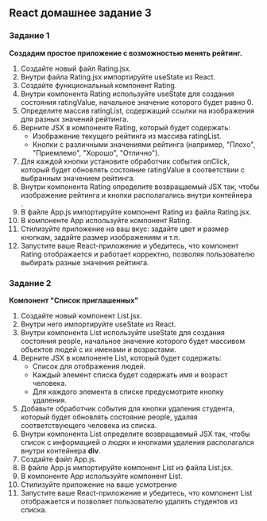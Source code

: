 ## React домашнее задание 3

### Задание 1

**Создадим простое приложение с возможностью менять рейтинг.**

1. Создайте новый файл Rating.jsx.
2. Внутри файла Rating.jsx импортируйте useState из React.
3. Создайте функциональный компонент Rating.
4. Внутри компонента Rating используйте useState для создания состояния ratingValue, начальное значение которого будет равно 0.
5. Определите массив ratingList, содержащий ссылки на изображения для разных значений рейтинга.
6. Верните JSX в компоненте Rating, который будет содержать:
   - Изображение текущего рейтинга из массива ratingList.
   - Кнопки с различными значениями рейтинга (например, "Плохо", "Приемлемо", "Хорошо", "Отлично").
7. Для каждой кнопки установите обработчик события onClick, который будет обновлять состояние ratingValue в соответствии с выбранным значением рейтинга.
8. Внутри компонента Rating определите возвращаемый JSX так, чтобы изображение рейтинга и кнопки располагались внутри контейнера <div>.
9. В файле App.js импортируйте компонент Rating из файла Rating.jsx.
10. В компоненте App используйте компонент Rating.
11. Стилизуйте приложение на ваш вкус: задайте цвет и размер кнопкам, задайте размер изображениям и т.п.
12. Запустите ваше React-приложение и убедитесь, что компонент Rating отображается и работает корректно, позволяя пользователю выбирать разные значения рейтинга.

### Задание 2

**Компонент "Список приглашенных"**

1. Создайте новый компонент List.jsx.
2. Внутри него импортируйте useState из React.
3. Внутри компонента List используйте useState для создания состояния people, начальное значение которого будет массивом объектов людей с их именами и возрастами.
4. Верните JSX в компоненте List, который будет содержать:
   - Список для отображения людей.
   - Каждый элемент списка будет содержать имя и возраст человека.
   - Для каждого элемента в списке предусмотрите кнопку удаления.
5. Добавьте обработчик события для кнопки удаления студента, который будет обновлять состояние people, удаляя соответствующего человека из списка.
6. Внутри компонента List определите возвращаемый JSX так, чтобы список с информацией о людях и кнопками удаления располагался внутри контейнера **div**.
7. Создайте файл App.js.
8. В файле App.js импортируйте компонент List из файла List.jsx.
9. В компоненте App используйте компонент List.
10. Стилизуйте приложение на ваше усмотрение
11. Запустите ваше React-приложение и убедитесь, что компонент List отображается и позволяет пользователю удалять студентов из списка.
